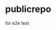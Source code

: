 # publicrepo
for e2e test

















































































































































































































































































































































































































































































































































































































































































































































































































































































































































































































































































































































































































































































































































































































































































































































































































































































































































































































































































































































































































































































































































































































































































































































































































































































































































































































































































































































































































































































































































































































































































































































































































































































